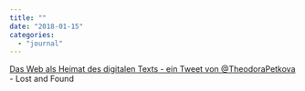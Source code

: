 ```yaml
---
title: ""
date: "2018-01-15"
categories: 
  - "journal"
---
```


[Das Web als Heimat des digitalen Texts - ein Tweet von @TheodoraPetkova](http://wittenbrink.net/lostandfound/web-text-petkova/) - Lost and Found

